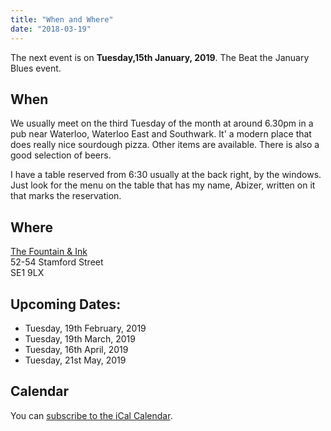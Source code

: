 ```yaml
---
title: "When and Where"
date: "2018-03-19"
---
```


The next event is on **Tuesday,15th January, 2019**. The Beat the January Blues event.

## When
We usually meet on the third Tuesday of the month at around 6.30pm in a pub near Waterloo, Waterloo East and Southwark. It' a modern place that does really nice sourdough pizza. Other items are available. There is also a good selection of beers.

I have a table reserved from 6:30 usually at the back right, by the windows. Just look for the menu on the table that has my name, Abizer, written on it that marks the reservation.


## Where

[The Fountain & Ink](http://www.fountainandink.co.uk)</br>
52-54 Stamford Street</br>
SE1 9LX

## Upcoming Dates:

* Tuesday, 19th February, 2019
* Tuesday, 19th March, 2019
* Tuesday, 16th April, 2019
* Tuesday, 21st May, 2019


## Calendar

You can [subscribe to the iCal Calendar](webcal://p03-calendarws.icloud.com/ca/subscribe/1/eVtuCzY9Zg46tw0CtC3Sj7762GdUkJ3vEBDX5fHPmowFYc6Xg7RLgml2Bo-Ti9s4FjGi40O_ycWyEQdiD28NkKu5gKE4zBKK4VADmSeS5OI).